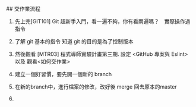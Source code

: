 ﻿﻿## 交作業流程



1. 先上完[GIT101] Git 超新手入門，看一遍不夠，你有看兩遍嗎？　實際操作過指令

2. 了解 git 基本的指令 知道 git 的目的是為了控制版本

3. 然後觀看  [MTR03] 程式導師實驗計畫第三期. 設定 <GitHub 專案與 Eslint> 以及 觀看<如何交作業>

4. 建立一個好習慣，要先開一個新的 branch 

5. 在新的branch中，進行檔案的修改，改好後 merge 回去原本的master

6. 




